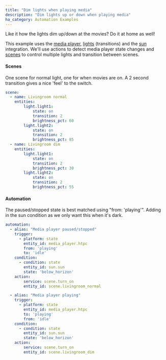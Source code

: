 ```yaml
---
title: "Dim lights when playing media"
description: "Dim lights up or down when playing media"
ha_category: Automation Examples
---
```


Like it how the lights dim up/down at the movies? Do it at home as well!

This example uses the [media player](/components/media_player/), [lights](/components/light/) (transitions) and the [sun](/components/sun/) integration. We'll use actions to detect media player state changes and [scenes](/components/scene/) to control multiple lights and transition between scenes.

#### Scenes
One scene for normal light, one for when movies are on. A 2 second transition gives a nice 'feel' to the switch.

```yaml
scene:
  - name: Livingroom normal
    entities:
        light.light1:
            state: on
            transition: 2
            brightness_pct: 60
        light.light2:
            state: on
            transition: 2
            brightness_pct: 85
  - name: Livingroom dim
    entities:
        light.light1:
            state: on
            transition: 2
            brightness_pct: 30
        light.light2:
            state: on
            transition: 2
            brightness_pct: 55
```


#### Automation 
The paused/stopped state is best matched using "from: 'playing'". Adding in the sun condition as we only want this when it's dark.

```yaml
automation:
  - alias: "Media player paused/stopped"
    trigger:
      - platform: state
        entity_id: media_player.htpc
        from: 'playing'
        to: 'idle'
    condition:
      - condition: state
        entity_id: sun.sun
        state: 'below_horizon'
    action:
        service: scene.turn_on
        entity_id: scene.livingroom_normal

  - alias: "Media player playing"
    trigger:
      - platform: state
        entity_id: media_player.htpc
        to: 'playing'
        from: 'idle'
    condition:
      - condition: state
        entity_id: sun.sun
        state: 'below_horizon'
    action:
        service: scene.turn_on
        entity_id: scene.livingroom_dim
```

